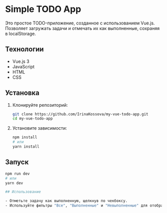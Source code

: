 # Simple TODO App

Это простое TODO-приложение, созданное с использованием Vue.js.  Позволяет загружать задачи и отмечать их как выполненные, сохраняя в localStorage. 

## Технологии

- Vue.js 3
- JavaScript
- HTML
- CSS

## Установка

1.  Клонируйте репозиторий:

    ```bash
    git clone https://github.com/IrinaKossova/my-vue-todo-app.git
    cd my-vue-todo-app
    ```

2.  Установите зависимости:

    ```bash
    npm install
    # или
    yarn install
    ```

## Запуск

```bash
npm run dev
# или
yarn dev

## Использование

- Отметьте задачу как выполненную, щелкнув по чекбоксу.
- Используйте фильтры "Все", "Выполненные" и "Невыполненные" для отображения задач.
